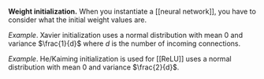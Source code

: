 **Weight initialization.** When you instantiate a [[neural network]], you have to consider what the initial weight values are. 

_Example_. Xavier initialization uses a normal distribution with mean 0 and variance $\frac{1}{d}$ where $d$ is the number of incoming connections.

_Example_. He/Kaiming initialization is used for [[ReLU]] uses a normal distribution with mean 0 and variance $\frac{2}{d}$.
